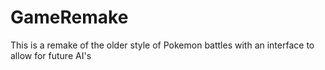 # GameRemake
This is a remake of the older style of Pokemon battles with an interface to allow for future AI's
